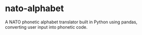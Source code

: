 # nato-alphabet
A NATO phonetic alphabet translator built in Python using pandas, converting user input into phonetic code.
